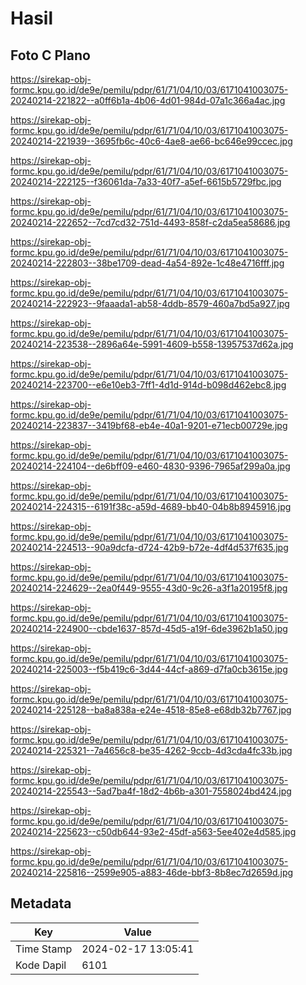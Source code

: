 # Hasil

## Foto C Plano

https://sirekap-obj-formc.kpu.go.id/de9e/pemilu/pdpr/61/71/04/10/03/6171041003075-20240214-221822--a0ff6b1a-4b06-4d01-984d-07a1c366a4ac.jpg

https://sirekap-obj-formc.kpu.go.id/de9e/pemilu/pdpr/61/71/04/10/03/6171041003075-20240214-221939--3695fb6c-40c6-4ae8-ae66-bc646e99ccec.jpg

https://sirekap-obj-formc.kpu.go.id/de9e/pemilu/pdpr/61/71/04/10/03/6171041003075-20240214-222125--f36061da-7a33-40f7-a5ef-6615b5729fbc.jpg

https://sirekap-obj-formc.kpu.go.id/de9e/pemilu/pdpr/61/71/04/10/03/6171041003075-20240214-222652--7cd7cd32-751d-4493-858f-c2da5ea58686.jpg

https://sirekap-obj-formc.kpu.go.id/de9e/pemilu/pdpr/61/71/04/10/03/6171041003075-20240214-222803--38be1709-dead-4a54-892e-1c48e4716fff.jpg

https://sirekap-obj-formc.kpu.go.id/de9e/pemilu/pdpr/61/71/04/10/03/6171041003075-20240214-222923--9faaada1-ab58-4ddb-8579-460a7bd5a927.jpg

https://sirekap-obj-formc.kpu.go.id/de9e/pemilu/pdpr/61/71/04/10/03/6171041003075-20240214-223538--2896a64e-5991-4609-b558-13957537d62a.jpg

https://sirekap-obj-formc.kpu.go.id/de9e/pemilu/pdpr/61/71/04/10/03/6171041003075-20240214-223700--e6e10eb3-7ff1-4d1d-914d-b098d462ebc8.jpg

https://sirekap-obj-formc.kpu.go.id/de9e/pemilu/pdpr/61/71/04/10/03/6171041003075-20240214-223837--3419bf68-eb4e-40a1-9201-e71ecb00729e.jpg

https://sirekap-obj-formc.kpu.go.id/de9e/pemilu/pdpr/61/71/04/10/03/6171041003075-20240214-224104--de6bff09-e460-4830-9396-7965af299a0a.jpg

https://sirekap-obj-formc.kpu.go.id/de9e/pemilu/pdpr/61/71/04/10/03/6171041003075-20240214-224315--6191f38c-a59d-4689-bb40-04b8b8945916.jpg

https://sirekap-obj-formc.kpu.go.id/de9e/pemilu/pdpr/61/71/04/10/03/6171041003075-20240214-224513--90a9dcfa-d724-42b9-b72e-4df4d537f635.jpg

https://sirekap-obj-formc.kpu.go.id/de9e/pemilu/pdpr/61/71/04/10/03/6171041003075-20240214-224629--2ea0f449-9555-43d0-9c26-a3f1a20195f8.jpg

https://sirekap-obj-formc.kpu.go.id/de9e/pemilu/pdpr/61/71/04/10/03/6171041003075-20240214-224900--cbde1637-857d-45d5-a19f-6de3962b1a50.jpg

https://sirekap-obj-formc.kpu.go.id/de9e/pemilu/pdpr/61/71/04/10/03/6171041003075-20240214-225003--f5b419c6-3d44-44cf-a869-d7fa0cb3615e.jpg

https://sirekap-obj-formc.kpu.go.id/de9e/pemilu/pdpr/61/71/04/10/03/6171041003075-20240214-225128--ba8a838a-e24e-4518-85e8-e68db32b7767.jpg

https://sirekap-obj-formc.kpu.go.id/de9e/pemilu/pdpr/61/71/04/10/03/6171041003075-20240214-225321--7a4656c8-be35-4262-9ccb-4d3cda4fc33b.jpg

https://sirekap-obj-formc.kpu.go.id/de9e/pemilu/pdpr/61/71/04/10/03/6171041003075-20240214-225543--5ad7ba4f-18d2-4b6b-a301-7558024bd424.jpg

https://sirekap-obj-formc.kpu.go.id/de9e/pemilu/pdpr/61/71/04/10/03/6171041003075-20240214-225623--c50db644-93e2-45df-a563-5ee402e4d585.jpg

https://sirekap-obj-formc.kpu.go.id/de9e/pemilu/pdpr/61/71/04/10/03/6171041003075-20240214-225816--2599e905-a883-46de-bbf3-8b8ec7d2659d.jpg


## Metadata

| Key        | Value               |
| ---------- | ------------------- |
| Time Stamp | 2024-02-17 13:05:41 |
| Kode Dapil | 6101                |



